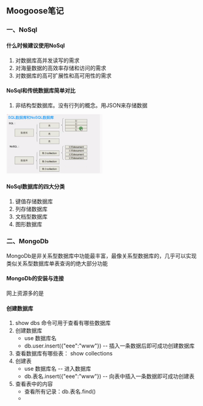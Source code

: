 ## Moogoose笔记
### 一、NoSql
#### 什么时候建议使用NoSql
1. 对数据库高并发读写的需求
2. 对海量数据的高效率存储和访问的需求
3. 对数据库的高可扩展性和高可用性的需求
#### NoSql和传统数据库简单对比
1. 非结构型数据库。没有行列的概念。用JSON来存储数据

<img src='./img/1.PNG' width=50%>

#### NoSql数据库的四大分类
1. 键值存储数据库
2. 列存储数据库
3. 文档型数据库
4. 图形数据库

### 二、MongoDb
MongoDb是非关系型数据库中功能最丰富，最像关系型数据库的，几乎可以实现类似关系型数据库单表查询的绝大部分功能
#### MongoDb的安装与连接
网上资源多的是
#### 创建数据库
1. show dbs 命令可用于查看有哪些数据库
2. 创建数据库
   - use 数据库名
   - db.user.insert({"eee":"www"})  -- 插入一条数据后即可成功创建数据库
3. 查看数据库有哪些表： show collections
4. 创建表 
   - use 数据库名  -- 进入数据库
   - db.表名.insert({"eee":"www"})  -- 向表中插入一条数据即可成功创建表
5. 查看表中的内容
   - 查看所有记录：db.表名.find()
   - 